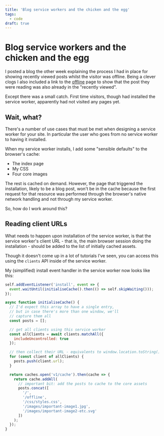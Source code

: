 ```yaml
---
title: 'Blog service workers and the chicken and the egg'
tags:
  - code
draft: true
---
```


# Blog service workers and the chicken and the egg

I posted a blog the other week explaining the process I had in place for showing recently viewed posts whilst the visitor was offline. Being a clever clogs I also included a link to the [offline](/offline) page to show that the post they were reading was also already in the "recently viewed".

Except there was a small catch. First time visitors, though had installed the service worker, apparently had not visited any pages yet.

<!--more-->

## Wait, what?

There's a number of use cases that must be met when designing a service worker for your site. In particular the user who goes from no service worker to having it installed.

When my service worker installs, I add some "sensible defaults" to the browser's cache:

- The index page
- My CSS
- Four core images

The rest is cached on demand. However, the page that triggered the installation, likely to be a blog post, won't be in the cache because the first request for that resource was performed through the browser's native network handling and not through my service worker.

So, how do I work around this?

## Reading client URLs

What needs to happen upon installation of the service worker, is that the service worker's client URL - that is, the main browser session doing the installation - should be added to the list of initially cached assets.

Though it doesn't come up in a lot of tutorials I've seen, you can access this using the `clients` API inside of the service worker.

My (simplified) install event handler in the service worker now looks like this:

```js
self.addEventListener('install', event => {
  event.waitUntil(initialiseCache().then(() => self.skipWaiting()));
});

async function initialiseCache() {
  // I'd expect this array to have a single entry,
  // but in case there's more than one window, we'll
  // capture them all
  const posts = [];

  // get all clients using this service worker
  const allClients = await clients.matchAll({
    includeUncontrolled: true
  });

  // then collect their URL - equivalents to window.location.toString()
  for (const client of allClients) {
    posts.push(client.url);
  }

  return caches.open('v1/cache').then(cache => {
    return cache.addAll(
      // important bit: add the posts to cache to the core assets
      posts.concat([
        '/',
        '/offline',
        '/css/styles.css',
        '/images/important-image1.jpg',
        '/images/important-image2-etc.svg'
      ])
    );
  });
}
```
